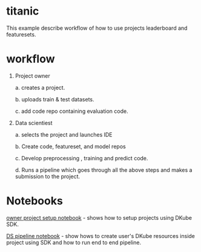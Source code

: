 # titanic

This example describe workflow of how to use projects leaderboard and featuresets.

# workflow

1. Project owner

    a. creates a project.

    b. uploads train & test datasets. 

    c. add code repo containing evaluation code. 

2. Data scientiest

    a. selects the project and launches IDE

    b. Create code, featureset, and model repos

    c. Develop preprocessing , training and predict code.

    d. Runs a pipeline which goes through all the above steps and makes a submission to the project.


# Notebooks
[owner project setup notebook](owner/resources.ipynb) - shows how to setup projects using DKube SDK.

[DS pipeline notebook](pipeline.ipynb) - show hows to create user's DKube resources inside project using SDK and how to run end to end pipeline.



